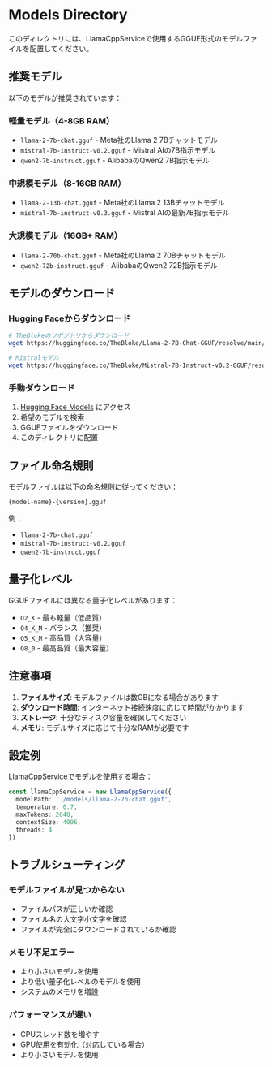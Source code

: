 # Models Directory

このディレクトリには、LlamaCppServiceで使用するGGUF形式のモデルファイルを配置してください。

## 推奨モデル

以下のモデルが推奨されています：

### 軽量モデル（4-8GB RAM）
- `llama-2-7b-chat.gguf` - Meta社のLlama 2 7Bチャットモデル
- `mistral-7b-instruct-v0.2.gguf` - Mistral AIの7B指示モデル
- `qwen2-7b-instruct.gguf` - AlibabaのQwen2 7B指示モデル

### 中規模モデル（8-16GB RAM）
- `llama-2-13b-chat.gguf` - Meta社のLlama 2 13Bチャットモデル
- `mistral-7b-instruct-v0.3.gguf` - Mistral AIの最新7B指示モデル

### 大規模モデル（16GB+ RAM）
- `llama-2-70b-chat.gguf` - Meta社のLlama 2 70Bチャットモデル
- `qwen2-72b-instruct.gguf` - AlibabaのQwen2 72B指示モデル

## モデルのダウンロード

### Hugging Faceからダウンロード

```bash
# TheBlokeのリポジトリからダウンロード
wget https://huggingface.co/TheBloke/Llama-2-7B-Chat-GGUF/resolve/main/llama-2-7b-chat.Q4_K_M.gguf -O models/llama-2-7b-chat.gguf

# Mistralモデル
wget https://huggingface.co/TheBloke/Mistral-7B-Instruct-v0.2-GGUF/resolve/main/mistral-7b-instruct-v0.2.Q4_K_M.gguf -O models/mistral-7b-instruct-v0.2.gguf
```

### 手動ダウンロード

1. [Hugging Face Models](https://huggingface.co/models?search=gguf) にアクセス
2. 希望のモデルを検索
3. GGUFファイルをダウンロード
4. このディレクトリに配置

## ファイル命名規則

モデルファイルは以下の命名規則に従ってください：

```
{model-name}-{version}.gguf
```

例：
- `llama-2-7b-chat.gguf`
- `mistral-7b-instruct-v0.2.gguf`
- `qwen2-7b-instruct.gguf`

## 量子化レベル

GGUFファイルには異なる量子化レベルがあります：

- `Q2_K` - 最も軽量（低品質）
- `Q4_K_M` - バランス（推奨）
- `Q5_K_M` - 高品質（大容量）
- `Q8_0` - 最高品質（最大容量）

## 注意事項

1. **ファイルサイズ**: モデルファイルは数GBになる場合があります
2. **ダウンロード時間**: インターネット接続速度に応じて時間がかかります
3. **ストレージ**: 十分なディスク容量を確保してください
4. **メモリ**: モデルサイズに応じて十分なRAMが必要です

## 設定例

LlamaCppServiceでモデルを使用する場合：

```typescript
const llamaCppService = new LlamaCppService({
  modelPath: './models/llama-2-7b-chat.gguf',
  temperature: 0.7,
  maxTokens: 2048,
  contextSize: 4096,
  threads: 4
})
```

## トラブルシューティング

### モデルファイルが見つからない
- ファイルパスが正しいか確認
- ファイル名の大文字小文字を確認
- ファイルが完全にダウンロードされているか確認

### メモリ不足エラー
- より小さいモデルを使用
- より低い量子化レベルのモデルを使用
- システムのメモリを増設

### パフォーマンスが遅い
- CPUスレッド数を増やす
- GPU使用を有効化（対応している場合）
- より小さいモデルを使用

